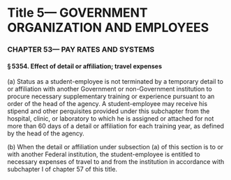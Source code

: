 
# Title 5— GOVERNMENT ORGANIZATION AND EMPLOYEES
### CHAPTER 53— PAY RATES AND SYSTEMS
#### § 5354. Effect of detail or affiliation; travel expenses

(a) Status as a student-employee is not terminated by a temporary detail to or affiliation with another Government or non-Government institution to procure necessary supplementary training or experience pursuant to an order of the head of the agency. A student-employee may receive his stipend and other perquisites provided under this subchapter from the hospital, clinic, or laboratory to which he is assigned or attached for not more than 60 days of a detail or affiliation for each training year, as defined by the head of the agency.

(b) When the detail or affiliation under subsection (a) of this section is to or with another Federal institution, the student-employee is entitled to necessary expenses of travel to and from the institution in accordance with subchapter I of chapter 57 of this title.
